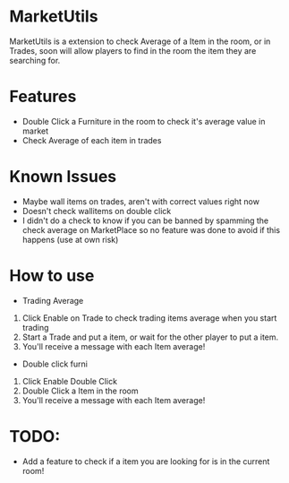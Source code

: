 # MarketUtils
MarketUtils is a extension to check Average of a Item in the room, or in Trades, soon will allow players to find in the room the item they are searching for.

# Features
- Double Click a Furniture in the room to check it's average value in market
- Check Average of each item in trades

# Known Issues
- Maybe wall items on trades, aren't with correct values right now
- Doesn't check wallitems on double click
- I didn't do a check to know if you can be banned by spamming the check average on MarketPlace so no feature was done to avoid if this happens (use at own risk)

# How to use
- Trading Average
1. Click Enable on Trade to check trading items average when you start trading
2. Start a Trade and put a item, or wait for the other player to put a item.
3. You'll receive a message with each Item average!
- Double click furni 
1. Click Enable Double Click
2. Double Click a Item in the room
3. You'll receive a message with each Item average!

# TODO:
- Add a feature to check if a item you are looking for is in the current room!

